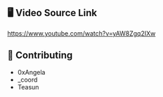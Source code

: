## 🖥 Video Source Link

https://www.youtube.com/watch?v=yAW8Zgq2IXw

## 🤝 Contributing
- 0xAngela
- _coord
- Teasun
